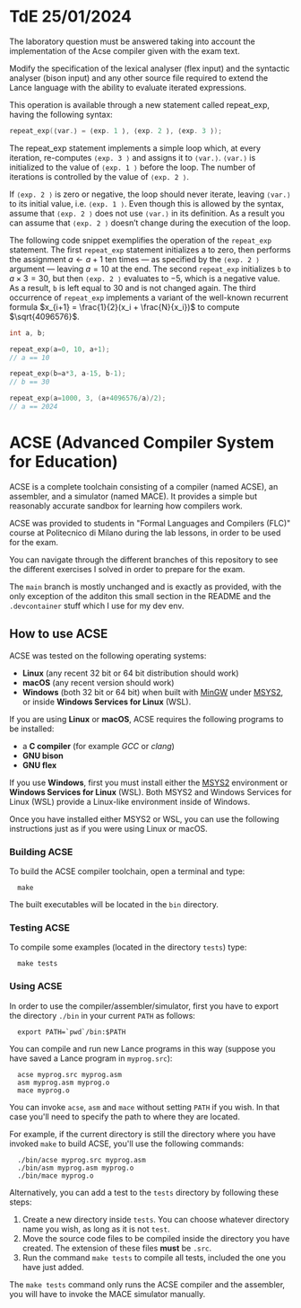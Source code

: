 # TdE 25/01/2024

The laboratory question must be answered taking into account the implementation of the Acse compiler given with the exam text.

Modify the specification of the lexical analyser (flex input) and the syntactic analyser (bison input)
and any other source file required to extend the Lance language with the ability to evaluate iterated
expressions.

This operation is available through a new statement called repeat_exp, having the following syntax:
```c
repeat_exp(⟨var.⟩ = ⟨exp. 1 ⟩, ⟨exp. 2 ⟩, ⟨exp. 3 ⟩);
```

The repeat_exp statement implements a simple loop which, at every iteration, re-computes `⟨exp. 3 ⟩`
and assigns it to `⟨var.⟩`. `⟨var.⟩` is initialized to the value of `⟨exp. 1 ⟩` before the loop. The number of
iterations is controlled by the value of `⟨exp. 2 ⟩`.

If `⟨exp. 2 ⟩` is zero or negative, the loop should never iterate, leaving `⟨var.⟩` to its initial value, i.e.
`⟨exp. 1 ⟩`. Even though this is allowed by the syntax, assume that `⟨exp. 2 ⟩` does not use `⟨var.⟩` in its
definition. As a result you can assume that `⟨exp. 2 ⟩` doesn’t change during the execution of the loop.

The following code snippet exemplifies the operation of the `repeat_exp` statement. The first
`repeat_exp` statement initializes a to zero, then performs the assignment $a \leftarrow a + 1$ ten times —
as specified by the `⟨exp. 2 ⟩` argument — leaving $a = 10$ at the end. The second `repeat_exp` initializes
`b` to $a × 3 = 30$, but then `⟨exp. 2 ⟩` evaluates to −5, which is a negative value. As a result, `b` is left
equal to 30 and is not changed again. The third occurrence of `repeat_exp` implements a variant of the
well-known recurrent formula $x_{i+1} = \frac{1}{2}(x_i + \frac{N}{x_i})$ to compute $\sqrt{4096576}$.
```c
int a, b;

repeat_exp(a=0, 10, a+1);
// a == 10

repeat_exp(b=a*3, a-15, b-1);
// b == 30

repeat_exp(a=1000, 3, (a+4096576/a)/2);
// a == 2024
```

# ACSE (Advanced Compiler System for Education)

ACSE is a complete toolchain consisting of a compiler (named ACSE), an
assembler, and a simulator (named MACE). It provides a simple but reasonably
accurate sandbox for learning how compilers work.

ACSE was provided to students in "Formal Languages and Compilers (FLC)" course 
at Politecnico di Milano during the lab lessons, in order to be used
for the exam.

You can navigate through the different branches of this repository to see the 
different exercises I solved in order to prepare for the exam.

The `main` branch is mostly unchanged and is exactly as provided, with the only
exception of the additon this small section in the README and the `.devcontainer`
stuff which I use for my dev env.

## How to use ACSE

ACSE was tested on the following operating systems:

- **Linux** (any recent 32 bit or 64 bit distribution should work)
- **macOS** (any recent version should work)
- **Windows** (both 32 bit or 64 bit) when built with
  [MinGW](http://www.mingw.org) under [MSYS2](https://www.msys2.org), or inside
  **Windows Services for Linux** (WSL).

If you are using **Linux** or **macOS**, ACSE requires the following programs
to be installed:

- a **C compiler** (for example *GCC* or *clang*)
- **GNU bison**
- **GNU flex**

If you use **Windows**, first you must install either the
[MSYS2](https://www.msys2.org) environment or **Windows Services for Linux**
(WSL). Both MSYS2 and Windows Services for Linux (WSL) provide a Linux-like
environment inside of Windows.

Once you have installed either MSYS2 or WSL, you can use the following
instructions just as if you were using Linux or macOS.

### Building ACSE

To build the ACSE compiler toolchain, open a terminal and type:

      make

The built executables will be located in the `bin` directory.

### Testing ACSE

To compile some examples (located in the directory `tests`) type:

      make tests

### Using ACSE

In order to use the compiler/assembler/simulator, first you have
to export the directory `./bin` in your current `PATH` as follows:

      export PATH=`pwd`/bin:$PATH

You can compile and run new Lance programs in this way (suppose you
have saved a Lance program in `myprog.src`):

      acse myprog.src myprog.asm
      asm myprog.asm myprog.o
      mace myprog.o

You can invoke `acse`, `asm` and `mace` without setting `PATH` if you wish. In
that case you'll need to specify the path to where they are located.

For example, if the current directory is still the directory where you have
invoked `make` to build ACSE, you'll use the following commands:

      ./bin/acse myprog.src myprog.asm
      ./bin/asm myprog.asm myprog.o
      ./bin/mace myprog.o

Alternatively, you can add a test to the `tests` directory by following these
steps:

1. Create a new directory inside `tests`. You can choose whatever directory
   name you wish, as long as it is not `test`.
2. Move the source code files to be compiled inside the directory you have
   created. The extension of these files **must** be `.src`.
3. Run the command `make tests` to compile all tests, included the one you have
   just added.
   
The `make tests` command only runs the ACSE compiler and the assembler, you
will have to invoke the MACE simulator manually.
